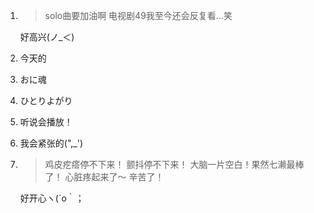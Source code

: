 1. > solo曲要加油啊 电视剧49我至今还会反复看…笑

   好高兴(ノ_＜)

2. 今天的

3. おに魂

4. ひとりよがり

5. 听说会播放！

6. 我会紧张的(",_')

7. > 鸡皮疙瘩停不下来！ 颤抖停不下来！ 大脑一片空白！果然七濑最棒了！ 心脏疼起来了〜 辛苦了！

   好开心ヽ(´o｀；

   